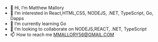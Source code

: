 - 👋 Hi, I’m Matthew Mallory
- 👀 I’m interested in React,HTML,CSS, NODEJS, .NET, TypeScript, Go, Dapps
- 🌱 I’m currently learning Go
- 💞️ I’m looking to collaborate on NODEJS,REACT, .NET, TypeScript
- 📫 How to reach me MMALLORY56@GMAIL.COM

<!---
mmallory56/mmallory56 is a ✨ special ✨ repository because its `README.md` (this file) appears on your GitHub profile.
You can click the Preview link to take a look at your changes.
--->
